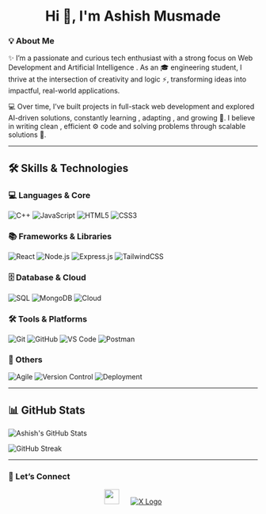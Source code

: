 <!---- HEADER / HERO ---->
<h1 align="center">Hi 👋, I'm Ashish Musmade</h1>


### 💡 About Me

✨ I’m a passionate and curious tech enthusiast with a strong focus on Web Development and  Artificial Intelligence . As an 🎓 engineering student, I thrive at the intersection of creativity and logic ⚡, transforming ideas into impactful, real-world applications.

💻 Over time, I’ve built projects in full-stack web development and explored AI-driven solutions, constantly learning , adapting , and growing 🌱. I believe in writing clean , efficient ⚙️ code and solving problems through scalable solutions 🚀.

---

## 🛠️ Skills & Technologies  

### 💻 Languages & Core  
![C++](https://img.shields.io/badge/C++-00599C?style=for-the-badge&logo=cplusplus&logoColor=white) 
![JavaScript](https://img.shields.io/badge/JavaScript-F7DF1E?style=for-the-badge&logo=javascript&logoColor=black) 
![HTML5](https://img.shields.io/badge/HTML5-E34F26?style=for-the-badge&logo=html5&logoColor=white) 
![CSS3](https://img.shields.io/badge/CSS3-1572B6?style=for-the-badge&logo=css3&logoColor=white)  

### 📚 Frameworks & Libraries  
![React](https://img.shields.io/badge/React-20232A?style=for-the-badge&logo=react&logoColor=61DAFB) 
![Node.js](https://img.shields.io/badge/Node.js-339933?style=for-the-badge&logo=nodedotjs&logoColor=white) 
![Express.js](https://img.shields.io/badge/Express.js-404D59?style=for-the-badge) 
![TailwindCSS](https://img.shields.io/badge/Tailwind_CSS-38B2AC?style=for-the-badge&logo=tailwind-css&logoColor=white)  

### 🗄️ Database & Cloud  
![SQL](https://img.shields.io/badge/SQL-003B57?style=for-the-badge&logo=postgresql&logoColor=white) 
![MongoDB](https://img.shields.io/badge/MongoDB-4EA94B?style=for-the-badge&logo=mongodb&logoColor=white) 
![Cloud](https://img.shields.io/badge/Cloud-4285F4?style=for-the-badge&logo=googlecloud&logoColor=white)  

### 🛠️ Tools & Platforms  
![Git](https://img.shields.io/badge/Git-F05033?style=for-the-badge&logo=git&logoColor=white) 
![GitHub](https://img.shields.io/badge/GitHub-181717?style=for-the-badge&logo=github&logoColor=white) 
![VS Code](https://img.shields.io/badge/VS_Code-0078D4?style=for-the-badge&logo=visual-studio-code&logoColor=white) 
![Postman](https://img.shields.io/badge/Postman-FF6C37?style=for-the-badge&logo=postman&logoColor=white)  

### 🔧 Others  
![Agile](https://img.shields.io/badge/Agile-239120?style=for-the-badge&logo=azuredevops&logoColor=white) 
![Version Control](https://img.shields.io/badge/Version_Control-000000?style=for-the-badge&logo=github&logoColor=white) 
![Deployment](https://img.shields.io/badge/Deployment-0A66C2?style=for-the-badge&logo=vercel&logoColor=white)  

---
## 📊 GitHub Stats

![Ashish's GitHub Stats](https://github-readme-stats.vercel.app/api?username=ashishmusmade45&show_icons=true&theme=github_dark&hide_border=false&count_private=true)

![GitHub Streak](https://github-readme-streak-stats.herokuapp.com/?user=ashishmusmade45&theme=github-dark-blue&hide_border=false)

---


### 💬 Let’s Connect

<p align="center">
  <a href="https://linkedin.com/in/ashish-musmade" target="_blank"><img src="https://cdn.jsdelivr.net/gh/devicons/devicon/icons/linkedin/linkedin-original.svg" width="30" /></a>
    &nbsp;&nbsp;&nbsp;&nbsp;
  <a href="https://x.com/MusmadeAsh78292" target="_blank">
  <img src="https://img.shields.io/badge/X-000000?style=for-the-badge&logo=x&logoColor=white" alt="X Logo"/>
</a>

  
</p>
